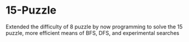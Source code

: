 # 15-Puzzle
Extended the difficulty of 8 puzzle by now programming to solve the 15 puzzle, more efficient means of BFS, DFS, and experimental searches
